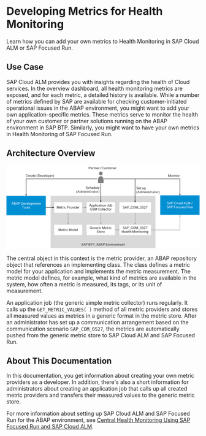 <!-- loioa7a5cfa16e714a81bdf8b1709b3f3152 -->

# Developing Metrics for Health Monitoring

Learn how you can add your own metrics to Health Monitoring in SAP Cloud ALM or SAP Focused Run.



<a name="loioa7a5cfa16e714a81bdf8b1709b3f3152__section_l5b_q1y_x5b"/>

## Use Case

SAP Cloud ALM provides you with insights regarding the health of Cloud services. In the overview dashboard, all health monitoring metrics are exposed, and for each metric, a detailed history is available. While a number of metrics defined by SAP are available for checking customer-initiated operational issues in the ABAP environment, you might want to add your own application-specific metrics. These metrics serve to monitor the health of your own customer or partner solutions running on the ABAP environment in SAP BTP. Similarly, you might want to have your own metrics in Health Monitoring of SAP Focused Run.



<a name="loioa7a5cfa16e714a81bdf8b1709b3f3152__section_sy5_r1y_x5b"/>

## Architecture Overview

![](images/Health_Monitoring_for_Partners_and_Customers_Architecture_e2b8baf.png)

The central object in this context is the metric provider, an ABAP repository object that references an implementing class. The class defines a metric model for your application and implements the metric measurement. The metric model defines, for example, what kind of metrics are available in the system, how often a metric is measured, its tags, or its unit of measurement.

An application job \(the generic simple metric collector\) runs regularly. It calls up the `GET_METRIC_VALUES( )` method of all metric providers and stores all measured values as metrics in a generic format in the metric store. After an administrator has set up a communication arrangement based on the communication scenario `SAP_COM_0527`, the metrics are automatically pushed from the generic metric store to SAP Cloud ALM and SAP Focused Run.



<a name="loioa7a5cfa16e714a81bdf8b1709b3f3152__section_ryx_t1y_x5b"/>

## About This Documentation

In this documentation, you get information about creating your own metric providers as a developer. In addition, there's also a short information for administrators about creating an application job that calls up all created metric providers and transfers their measured values to the generic metric store.

For more information about setting up SAP Cloud ALM and SAP Focused Run for the ABAP environment, see [Central Health Monitoring Using SAP Focused Run and SAP Cloud ALM](../50-administration-and-ops/central-health-monitoring-using-sap-focused-run-and-sap-cloud-alm-8d6e2e7.md).

